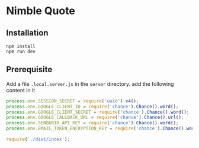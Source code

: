# Nimble Quote

## Installation

```shell
npm install
npm run dev
```

## Prerequisite

Add a file `.local.server.js` in the `server` directory. add the following content in it
```javascript
process.env.SESSION_SECRET = require('uuid').v4();
process.env.GOOGLE_CLIENT_ID = require('chance').Chance().word();
process.env.GOOGLE_CLIENT_SECRET = require('chance').Chance().word();
process.env.GOOGLE_CALLBACK_URL = require('chance').Chance().url();
process.env.SENDGRID_API_KEY = require('chance').Chance().word();
process.env.EMAIL_TOKEN_ENCRYPTION_KEY = require('chance').Chance().word();

require('./dist/index');
```
